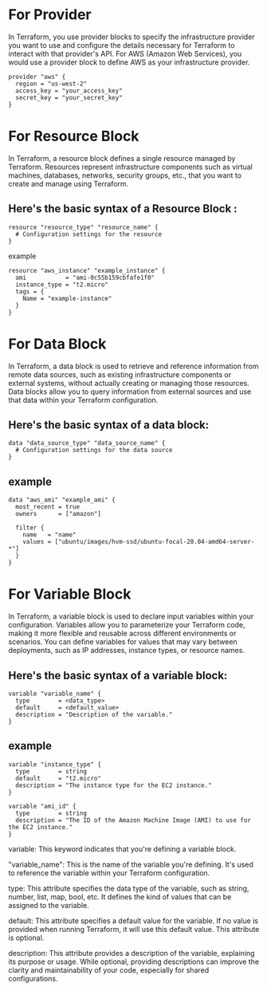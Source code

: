 # For Provider
In Terraform, you use provider blocks to specify the infrastructure provider you want to use and configure the details necessary for Terraform to interact with that provider's API. For AWS (Amazon Web Services), you would use a provider block to define AWS as your infrastructure provider.
```
provider "aws" {
  region = "us-west-2"
  access_key = "your_access_key"
  secret_key = "your_secret_key"
}
```
# For Resource Block

In Terraform, a resource block defines a single resource managed by Terraform. Resources represent infrastructure components such as virtual machines, databases, networks, security groups, etc., that you want to create and manage using Terraform.
## Here's the basic syntax of a Resource Block :
```
resource "resource_type" "resource_name" {
  # Configuration settings for the resource
}
```
example
```
resource "aws_instance" "example_instance" {
  ami           = "ami-0c55b159cbfafe1f0"
  instance_type = "t2.micro"
  tags = {
    Name = "example-instance"
  }
}
```
# For Data Block
In Terraform, a data block is used to retrieve and reference information from remote data sources, such as existing infrastructure components or external systems, without actually creating or managing those resources. Data blocks allow you to query information from external sources and use that data within your Terraform configuration.
## Here's the basic syntax of a data block:
```
data "data_source_type" "data_source_name" {
  # Configuration settings for the data source
}
```
## example
```
data "aws_ami" "example_ami" {
  most_recent = true
  owners      = ["amazon"]

  filter {
    name   = "name"
    values = ["ubuntu/images/hvm-ssd/ubuntu-focal-20.04-amd64-server-*"]
  }
}
```
# For Variable Block
In Terraform, a variable block is used to declare input variables within your configuration. Variables allow you to parameterize your Terraform code, making it more flexible and reusable across different environments or scenarios. You can define variables for values that may vary between deployments, such as IP addresses, instance types, or resource names.
## Here's the basic syntax of a variable block:
```
variable "variable_name" {
  type        = <data_type>
  default     = <default_value>
  description = "Description of the variable."
}
```
## example
```
variable "instance_type" {
  type        = string
  default     = "t2.micro"
  description = "The instance type for the EC2 instance."
}

variable "ami_id" {
  type        = string
  description = "The ID of the Amazon Machine Image (AMI) to use for the EC2 instance."
}
```
variable: This keyword indicates that you're defining a variable block.

"variable_name": This is the name of the variable you're defining. It's used to reference the variable within your Terraform configuration.

type: This attribute specifies the data type of the variable, such as string, number, list, map, bool, etc. It defines the kind of values that can be assigned to the variable.

default: This attribute specifies a default value for the variable. If no value is provided when running Terraform, it will use this default value. This attribute is optional.

description: This attribute provides a description of the variable, explaining its purpose or usage. While optional, providing descriptions can improve the clarity and maintainability of your code, especially for shared configurations.

